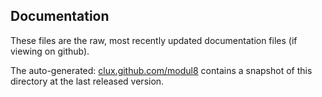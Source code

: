 ## Documentation

These files are the raw, most recently updated documentation files (if viewing on github).

The auto-generated: [clux.github.com/modul8](http://clux.github.com/modul8/)
contains a snapshot of this directory at the last released version.
